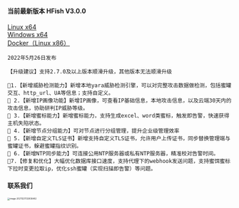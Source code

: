 #### 当前最新版本 HFish V3.0.0

[Linux x64](https://hfish.net/#/2-2-linux)  
[Windows x64](https://hfish.net/#/2-3-windows)  
[Docker（Linux x86）](https://hfish.net/#/2-1-docker)  

```
2022年5月26日发布

【升级建议】支持2.7.0及以上版本顺滑升级，其他版本无法顺滑升级

🔻1.【新增威胁检测能力】新增本地yara威胁检测引擎，可以对完整攻击数据做检测，包括蜜罐交互、http_url、UA等信息；支持自定义。
🔻 2.【新增IP画像功能】新增IP画像，可查看IP基础信息，本地攻击信息，以及云端30天内的攻击信息，协助研判IP威胁等级。
🔻 3.【新增蜜标能力】新增蜜标能力，支持生成excel、word类蜜标，触发即告警，快速获得主机失陷状态。
🔻 4.【新增节点分组能力】可对节点进行分组管理，提升企业级管理效率
🔻 5.【新增自定义TLS证书】新增支持自定义TLS证书，允许用户上传证书，同步替换管理端与蜜罐证书，躲避蜜罐指纹识别。
🔻 6.【新增NTP同步能力】可连接公用NTP服务器或私有NTP服务器，精准校对告警时间。
🔻7.【修复和优化】大幅优化数据库接口速度，支持代理下的webhook发送问题，支持蜜饵蜜标下拉时变更拉取ip，优化ssh蜜罐（实现扫描即告警）等问题。
```


#### 联系我们

<img src="https://hfish.net/images/image-20211221132836482.png" alt="image-20211221132836482" style="zoom:33%;" />

